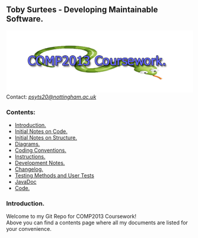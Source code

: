 

## Toby Surtees - Developing Maintainable Software.
![COMP2013 Cousework Snake Logo](assets/comp2013snakeLogo.png)\
Contact: *psyts20@nottingham.ac.uk*
### Contents:
 - [Introduction.](#introduction)
 - [Initial Notes on Code.](docs/initialNotes.md)
 - [Initial Notes on Structure.](docs/notesOnStructure.md)
 - [Diagrams.](docs/diagrams.md)
 - [Coding Conventions.](docs/codingConventions.md)
 - [Instructions.](docs/instructions.md)
 - [Development Notes.](docs/devNotes.md)
 - [Changelog.](docs/changelog.md)
 - [Testing Methods and User Tests](docs/testing.md)
 - [JavaDoc](javadoc/comp2013)
 - [Code.](comp2013/src/main/java/)
 
<a name="introduction"></a>
### Introduction.
Welcome to my Git Repo for COMP2013 Coursework! \
Above you can find a contents page where all my documents are listed for your convenience.

